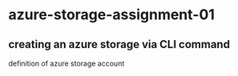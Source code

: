 # azure-storage-assignment-01
## creating an azure storage via CLI command

definition of azure storage account
